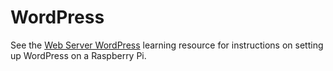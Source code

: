 # WordPress

See the [Web Server WordPress](https://www.raspberrypi.org/learning/web-server-wordpress/) learning resource for instructions on setting up WordPress on a Raspberry Pi.
